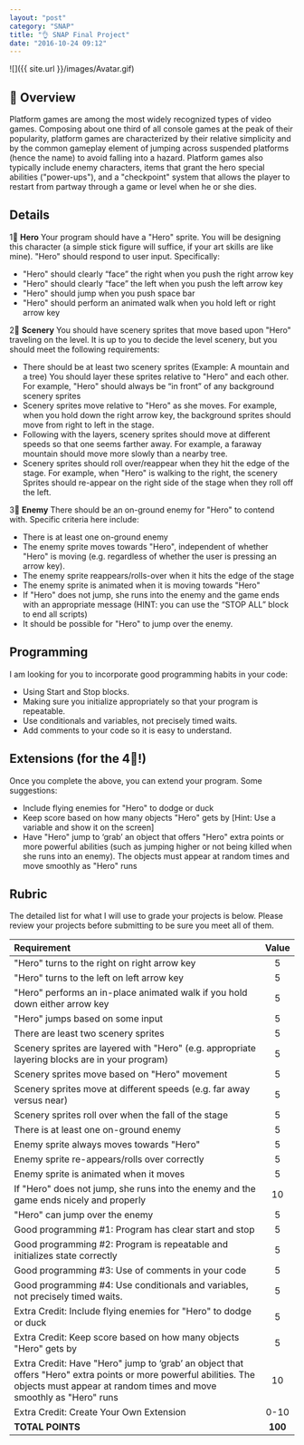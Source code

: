 ```yaml
---
layout: "post"
category: "SNAP"
title: "👌 SNAP Final Project"
date: "2016-10-24 09:12"
---
```


![]({{ site.url }}/images/Avatar.gif)

## 🤖 Overview
Platform games are among the most widely recognized types of video games. Composing about one third of all console games at the peak of their popularity, platform games are characterized by their relative simplicity and by the common gameplay element of jumping across suspended platforms (hence the name) to avoid falling into a hazard. Platform games also typically include enemy characters, items that grant the hero special abilities ("power-ups"), and a "checkpoint" system that allows the player to restart from partway through a game or level when he or she dies.

## Details
1⃣ **Hero** Your program should have a "Hero" sprite. You will be designing this character (a simple stick figure will suffice, if your art skills are like mine). "Hero" should respond to user input. Specifically:

- "Hero" should clearly “face” the right when you push the right arrow key
- "Hero" should clearly “face” the left when you push the left arrow key
- "Hero" should jump when you push space bar
- "Hero" should perform an animated walk when you hold left or right arrow key

2⃣ **Scenery** You should have scenery sprites that move based upon "Hero" traveling on the level. It is up to you to decide the level scenery, but you should meet the following requirements:

- There should be at least two scenery sprites (Example: A mountain and a tree)
You should layer these sprites relative to "Hero" and each other. For example, "Hero" should always be “in front” of any background scenery sprites
- Scenery sprites move relative to "Hero" as she moves. For example, when you hold down the right arrow key, the background sprites should move from right to left in the stage.
- Following with the layers, scenery sprites should move at different speeds so that one seems farther away. For example, a faraway mountain should move more slowly than a nearby tree.
- Scenery sprites should roll over/reappear when they hit the edge of the stage. For example, when "Hero" is walking to the right, the scenery Sprites should re-appear on the right side of the stage when they roll off the left.

3⃣ **Enemy** There should be an on-ground enemy for "Hero" to contend with. Specific criteria here include:

- There is at least one on-ground enemy
- The enemy sprite moves towards "Hero", independent of whether "Hero" is moving (e.g. regardless of whether the user is pressing an arrow key).
- The enemy sprite reappears/rolls-over when it hits the edge of the stage
- The enemy sprite is animated when it is moving towards "Hero"
- If "Hero" does not jump, she runs into the enemy and the game ends with an appropriate message (HINT: you can use the “STOP ALL” block to end all scripts)
- It should be possible for "Hero" to jump over the enemy.

## Programming
I am looking for you to incorporate good programming habits in your code:

- Using Start and Stop blocks.
- Making sure you initialize appropriately so that your program is repeatable.
- Use conditionals and variables, not precisely timed waits.
- Add comments to your code so it is easy to understand.

## Extensions (for the 4⃣!)
Once you complete the above, you can extend your program. Some suggestions:

- Include flying enemies for "Hero" to dodge or duck
- Keep score based on how many objects "Hero" gets by [Hint: Use a variable and show it on the screen]
- Have "Hero" jump to ‘grab’ an object that offers "Hero" extra points or more powerful abilities (such as jumping higher or not being killed when she runs into an enemy). The objects must appear at random times and move smoothly as "Hero" runs

## Rubric
The detailed list for what I will use to grade your projects is below. Please review your projects before submitting to be sure you meet all of them.

| Requirement	|  Value  |
|:--|:--:|
| "Hero" turns to the right on right arrow key	|  5  |
| "Hero" turns to the left on left arrow key	|  5  |
| "Hero" performs an in-place animated walk if you hold down either arrow key	|  5  |
| "Hero" jumps based on some input	|  5  |
| There are least two scenery sprites	|  5  |
| Scenery sprites are layered with "Hero" (e.g. appropriate layering blocks are in your program)	|  5  |
| Scenery sprites move based on "Hero" movement	|  5  |
| Scenery sprites move at different speeds (e.g. far away versus near)	|  5  |
| Scenery sprites roll over when the fall of the stage	|  5  |
| There is at least one on-ground enemy	|  5  |
| Enemy sprite always moves towards "Hero"	|  5  |
| Enemy sprite re-appears/rolls over correctly	|  5  |
| Enemy sprite is animated when it moves	|  5  |
| If "Hero" does not jump, she runs into the enemy and the game ends nicely and properly	|  10  |
| "Hero" can jump over the enemy	|  5  |
| Good programming #1: Program has clear start and stop	|  5  |
| Good programming #2: Program is repeatable and initializes state correctly	|  5  |
| Good programming #3: Use of comments in your code	|  5  |
| Good programming #4: Use conditionals and variables, not precisely timed waits.	|  5  |
| Extra Credit: Include flying enemies for "Hero" to dodge or duck	|  5  |
| Extra Credit: Keep score based on how many objects "Hero" gets by	|  5  |
| Extra Credit: Have "Hero" jump to ‘grab’ an object that offers "Hero" extra points or more powerful abilities. The objects must appear at random  times and move smoothly as "Hero" runs	|  10  |
| Extra Credit: Create Your Own Extension	| 0-10  |
| **TOTAL POINTS**	| **100**   |
